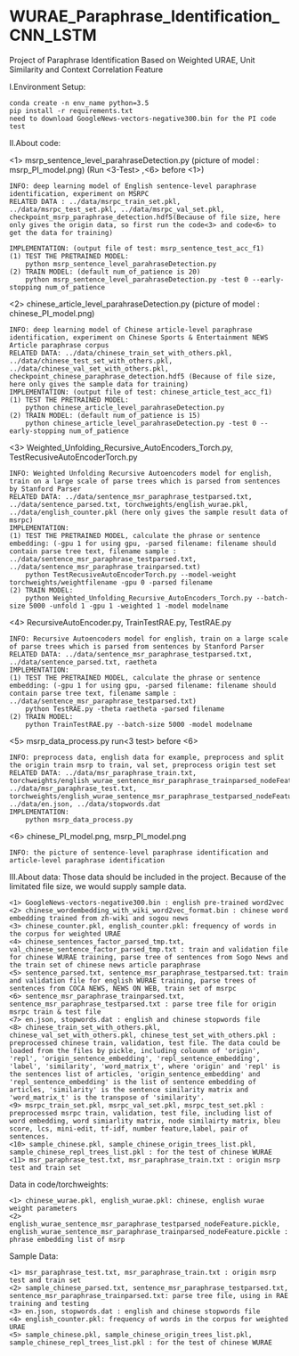 # WURAE_Paraphrase_Identification_CNN_LSTM
Project of Paraphrase Identification Based on Weighted URAE, Unit Similarity and Context Correlation Feature

I.Environment Setup:

	conda create -n env_name python=3.5
	pip install -r requirements.txt
	need to download GoogleNews-vectors-negative300.bin for the PI code test

II.About code:
   
   <1> msrp_sentence_level_parahraseDetection.py (picture of model : msrp_PI_model.png) (Run <3-Test> ,<6> before <1>)
  
	INFO: deep learning model of English sentence-level paraphrase identification, experiment on MSRPC
	RELATED DATA : ../data/msrpc_train_set.pkl, ../data/msrpc_test_set.pkl, ../data/msrpc_val_set.pkl, checkpoint_msrp_paraphrase_detection.hdf5(Because of file size, here only gives the origin data, so first run the code<3> and code<6> to get the data for training)
    
	IMPLEMENTATION: (output file of test: msrp_sentence_test_acc_f1)
	(1) TEST THE PRETRAINED MODEL:
		python msrp_sentence_level_parahraseDetection.py 
	(2) TRAIN MODEL: (default num_of_patience is 20)
		python msrp_sentence_level_parahraseDetection.py -test 0 --early-stopping num_of_patience
	
   <2> chinese_article_level_parahraseDetection.py (picture of model : chinese_PI_model.png)
		
    INFO: deep learning model of Chinese article-level paraphrase identification, experiment on Chinese Sports & Entertainment NEWS Article paraphrase corpus
    RELATED DATA: ../data/chinese_train_set_with_others.pkl, ../data/chinese_test_set_with_others.pkl, ../data/chinese_val_set_with_others.pkl, checkpoint_chinese_paraphrase_detection.hdf5 (Because of file size, here only gives the sample data for training)
    IMPLEMENTATION: (output file of test: chinese_article_test_acc_f1)
	(1) TEST THE PRETRAINED MODEL:
		python chinese_article_level_parahraseDetection.py
	(2) TRAIN MODEL: (default num_of_patience is 15)
		python chinese_article_level_parahraseDetection.py -test 0 --early-stopping num_of_patience

   <3> Weighted_Unfolding_Recursive_AutoEncoders_Torch.py, TestRecusiveAutoEncoderTorch.py
		
    INFO: Weighted Unfolding Recursive Autoencoders model for english, train on a large scale of parse trees which is parsed from sentences by Stanford Parser
    RELATED DATA: ../data/sentence_msr_paraphrase_testparsed.txt, ../data/sentence_parsed.txt, torchweights/english_wurae.pkl, ../data/english_counter.pkl (here only gives the sample result data of msrpc)
    IMPLEMENTATION: 
	(1) TEST THE PRETRAINED MODEL, calculate the phrase or sentence embedding: (-gpu 1 for using gpu, -parsed filename: filename should contain parse tree text, filename sample : ../data/sentence_msr_paraphrase_testparsed.txt, ../data/sentence_msr_paraphrase_trainparsed.txt)
		python TestRecusiveAutoEncoderTorch.py --model-weight torchweights/weightfilename -gpu 0 -parsed filename
	(2) TRAIN MODEL: 
		python Weighted_Unfolding_Recursive_AutoEncoders_Torch.py --batch-size 5000 -unfold 1 -gpu 1 -weighted 1 -model modelname

   <4> RecursiveAutoEncoder.py, TrainTestRAE.py, TestRAE.py
	
	INFO: Recursive Autoencoders model for english, train on a large scale of parse trees which is parsed from sentences by Stanford Parser
	RELATED DATA: ../data/sentence_msr_paraphrase_testparsed.txt, ../data/sentence_parsed.txt, raetheta	
    IMPLEMENTATION: 
	(1) TEST THE PRETRAINED MODEL, calculate the phrase or sentence embedding: (-gpu 1 for using gpu, -parsed filename: filename should contain parse tree text, filename sample : ../data/sentence_msr_paraphrase_testparsed.txt)
		python TestRAE.py -theta raetheta -parsed filename
	(2) TRAIN MODEL: 
		python TrainTestRAE.py --batch-size 5000 -model modelname

   <5> msrp_data_process.py run<3 test> before <6>
		
	INFO: preprocess data, english data for example, preprocess and split the origin train msrp to train, val set, preprocess origin test set
	RELATED DATA: ../data/msr_paraphrase_train.txt, torchweights/english_wurae_sentence_msr_paraphrase_trainparsed_nodeFeature.pickle, ../data/msr_paraphrase_test.txt, torchweights/english_wurae_sentence_msr_paraphrase_testparsed_nodeFeature.pickle, ../data/en.json, ../data/stopwords.dat
	IMPLEMENTATION: 
		python msrp_data_process.py

   <6> chinese_PI_model.png, msrp_PI_model.png
		
	INFO: the picture of sentence-level paraphrase identification and article-level paraphrase identification

III.About data:
  Those data should be included in the project. Because of the limitated file size, we would supply sample data.
  
	<1> GoogleNews-vectors-negative300.bin : english pre-trained word2vec
	<2> chinese_wordembedding_with_wiki_word2vec_format.bin : chinese word embedding trained from zh-wiki and sogou news
	<3> chinese_counter.pkl, english_counter.pkl: frequency of words in the corpus for weighted URAE
	<4> chinese_sentences_factor_parsed_tmp.txt, val_chinese_sentence_factor_parsed_tmp.txt : train and validation file for chinese WURAE training, parse tree of sentences from Sogo News and the train set of chinese news article paraphrase 
	<5> sentence_parsed.txt, sentence_msr_paraphrase_testparsed.txt: train and validation file for english WURAE training, parse trees of sentences from COCA NEWS, NEWS ON WEB, train set of msrpc
	<6> sentence_msr_paraphrase_trainparsed.txt, sentence_msr_paraphrase_testparsed.txt : parse tree file for origin msrpc train & test file
	<7> en.json, stopwords.dat : english and chinese stopwords file
	<8> chinese_train_set_with_others.pkl, chinese_val_set_with_others.pkl, chinese_test_set_with_others.pkl : preprocessed chinese train, validation, test file. The data could be loaded from the files by pickle, including coloumn of 'origin', 'repl', 'origin_sentence_embedding', 'repl_sentence_embedding', 'label', 'similarity', 'word_matrix_t', where 'origin' and 'repl' is the sentences list of articles, 'origin_sentence_embedding' and 'repl_sentence_embedding' is the list of sentence embedding of articles, 'similarity' is the sentence similarity matrix and 'word_matrix_t' is the transpose of 'similarity'.
	<9> msrpc_train_set.pkl, msrpc_val_set.pkl, msrpc_test_set.pkl : preprocessed msrpc train, validation, test file, including list of word embedding, word simiarlity matrix, node similairty matrix, bleu score, lcs, mini-edit, tf-idf, number feature,label, pair of sentences.
	<10> sample_chinese.pkl, sample_chinese_origin_trees_list.pkl, sample_chinese_repl_trees_list.pkl : for the test of chinese WURAE
	<11> msr_paraphrase_test.txt, msr_paraphrase_train.txt : origin msrp test and train set
	
   Data in code/torchweights:
		
	<1> chinese_wurae.pkl, english_wurae.pkl: chinese, english wurae weight parameters
	<2> english_wurae_sentence_msr_paraphrase_testparsed_nodeFeature.pickle, english_wurae_sentence_msr_paraphrase_trainparsed_nodeFeature.pickle :  phrase embedding list of msrp

   Sample Data:
		
	<1> msr_paraphrase_test.txt, msr_paraphrase_train.txt : origin msrp test and train set
	<2> sample_chinese_parsed.txt, sentence_msr_paraphrase_testparsed.txt, sentence_msr_paraphrase_trainparsed.txt: parse tree file, using in RAE training and testing
	<3> en.json, stopwords.dat : english and chinese stopwords file
	<4> english_counter.pkl: frequency of words in the corpus for weighted URAE
	<5> sample_chinese.pkl, sample_chinese_origin_trees_list.pkl, sample_chinese_repl_trees_list.pkl : for the test of chinese WURAE
